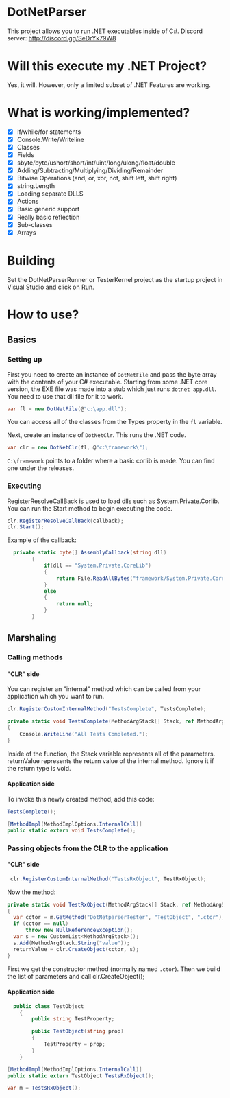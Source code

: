 # DotNetParser
This project allows you to run .NET executables inside of C#.
Discord server: http://discord.gg/SeDrYk79W8

# Will this execute my .NET Project?
Yes, it will. However, only a limited subset of .NET Features are working.

# What is working/implemented?
- [X] if/while/for statements
- [X] Console.Write/Writeline
- [X] Classes
- [X] Fields
- [X] sbyte/byte/ushort/short/int/uint/long/ulong/float/double
- [X] Adding/Subtracting/Multiplying/Dividing/Remainder
- [X] Bitwise Operations (and, or, xor, not, shift left, shift right)
- [X] string.Length
- [X] Loading separate DLLS
- [X] Actions
- [X] Basic generic support
- [X] Really basic reflection
- [X] Sub-classes
- [X] Arrays

# Building
Set the DotNetParserRunner or TesterKernel project as the startup project in Visual Studio and click on Run.

# How to use?
## Basics
### Setting up
First you need to create an instance of `DotNetFile` and pass the byte array with the contents of your C# executable. Starting from some .NET core version, the EXE file was made into a stub which just runs `dotnet app.dll`. You need to use that dll file for it to work.
```csharp
var fl = new DotNetFile(@"c:\app.dll");
```
You can access all of the classes from the Types property in the ``fl`` variable.

Next, create an instance of ``DotNetClr``. This runs the .NET code.
```csharp
var clr = new DotNetClr(fl, @"c:\framework\");
```
`C:\framework` points to a folder where a basic corlib is made. You can find one under the releases.
### Executing
RegisterResolveCallBack is used to load dlls such as System.Private.Corlib. You can run the Start method to begin executing the code.
```csharp
clr.RegisterResolveCallBack(callback);
clr.Start();
```

Example of the callback:
```csharp
  private static byte[] AssemblyCallback(string dll)
        {
            if(dll == "System.Private.CoreLib")
            {
                return File.ReadAllBytes("framework/System.Private.CoreLib.dll");
            }
            else
            {
                return null;
            }
        }
```

## Marshaling
### Calling methods
#### "CLR" side
You can register an "internal" method which can be called from your application which you want to run.

```csharp
clr.RegisterCustomInternalMethod("TestsComplete", TestsComplete);
```

```csharp
private static void TestsComplete(MethodArgStack[] Stack, ref MethodArgStack returnValue, DotNetMethod method)
{
    Console.WriteLine("All Tests Completed.");
}
```
Inside of the function, the Stack variable represents all of the parameters. returnValue represents the return value of the internal method. Ignore it if the return type is void.

#### Application side
To invoke this newly created method, add this code:
```csharp
TestsComplete();

[MethodImpl(MethodImplOptions.InternalCall)]
public static extern void TestsComplete();
```
### Passing objects from the CLR to the application
#### "CLR" side
```csharp
 clr.RegisterCustomInternalMethod("TestsRxObject", TestRxObject);
 ```
 
 Now the method:
```csharp
private static void TestRxObject(MethodArgStack[] Stack, ref MethodArgStack returnValue, DotNetMethod method)
{
  var cctor = m.GetMethod("DotNetparserTester", "TestObject", ".ctor");
  if (cctor == null)
      throw new NullReferenceException();
  var s = new CustomList<MethodArgStack>();
  s.Add(MethodArgStack.String("value"));
  returnValue = clr.CreateObject(cctor, s);
}
```
First we get the constructor method (normally named `.ctor`). Then we build the list of parameters and call clr.CreateObject();
#### Application side
```csharp
  public class TestObject
    {
        public string TestProperty;

        public TestObject(string prop)
        {
            TestProperty = prop;
        }
    }
```
```csharp
[MethodImpl(MethodImplOptions.InternalCall)]
public static extern TestObject TestsRxObject();
```
```csharp
var m = TestsRxObject();
```
